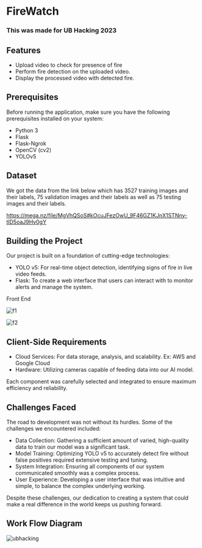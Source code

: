 # FireWatch

### This was made for UB Hacking 2023

## Features

- Upload video to check for presence of fire
- Perform fire detection on the uploaded video.
- Display the processed video with detected fire.

## Prerequisites

Before running the application, make sure you have the following prerequisites installed on your system:

- Python 3
- Flask
- Flask-Ngrok
- OpenCV (cv2)
- YOLOv5

## Dataset

We got the data from the link below which has 3527 training images and their labels, 75 validation images and their labels as well as 75 testing images and their labels.

https://mega.nz/file/MgVhQSoS#kOcuJFezOwU_9F46GZ1KJnX1STNny-tlD5oaJ9Hv0gY

## Building the Project

Our project is built on a foundation of cutting-edge technologies:

- YOLO v5: For real-time object detection, identifying signs of fire in live video feeds.
- Flask: To create a web interface that users can interact with to monitor alerts and manage the system.

Front End

![f1](https://github.com/UBH-Fall2023/ubh-fall2023-adiimated/assets/56118819/60bd7630-09cb-4255-aec4-96a0c862f50b)

![f2](https://github.com/UBH-Fall2023/ubh-fall2023-adiimated/assets/56118819/5d423168-ebb5-4a19-8cb1-f54074e1de19)


## Client-Side Requirements
- Cloud Services: For data storage, analysis, and scalability. Ex: AWS and Google Cloud
- Hardware: Utilizing cameras capable of feeding data into our AI model.

Each component was carefully selected and integrated to ensure maximum efficiency and reliability.

## Challenges Faced

The road to development was not without its hurdles. Some of the challenges we encountered included:

- Data Collection: Gathering a sufficient amount of varied, high-quality data to train our model was a significant task.
- Model Training: Optimizing YOLO v5 to accurately detect fire without false positives required extensive testing and tuning.
- System Integration: Ensuring all components of our system communicated smoothly was a complex process.
- User Experience: Developing a user interface that was intuitive and simple, to balance the complex underlying working.

Despite these challenges, our dedication to creating a system that could make a real difference in the world keeps us pushing forward.


## Work Flow Diagram


![ubhacking](https://github.com/UBH-Fall2023/ubh-fall2023-adiimated/assets/56118819/c841c036-0c3c-46ab-b6c8-820b9ecc5ab9)



